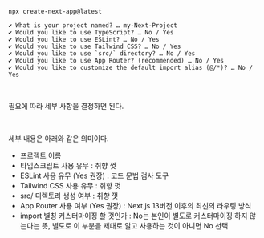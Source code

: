 <pre id="code_1721152104518" class="typescript" data-ke-language="typescript" data-ke-type="codeblock"><code>npx create-next-app@latest</code></pre>
<pre id="code_1721152130754" class="typescript" data-ke-language="typescript" data-ke-type="codeblock"><code>✔ What is your project named? &hellip; my-Next-Project
✔ Would you like to use TypeScript? &hellip; No / Yes
✔ Would you like to use ESLint? &hellip; No / Yes
✔ Would you like to use Tailwind CSS? &hellip; No / Yes
✔ Would you like to use `src/` directory? &hellip; No / Yes
✔ Would you like to use App Router? (recommended) &hellip; No / Yes
✔ Would you like to customize the default import alias (@/*)? &hellip; No / Yes</code></pre>
<p data-ke-size="size16">&nbsp;</p>
<p data-ke-size="size16">필요에 따라 세부 사항을 결정하면 된다.</p>
<p data-ke-size="size16">&nbsp;</p>
<p data-ke-size="size16">세부 내용은 아래와 같은 의미이다.</p>
<ul style="list-style-type: disc;" data-ke-list-type="disc">
<li>프로젝트 이름</li>
<li>타입스크립트 사용 유무 : 취향 껏</li>
<li>ESLint 사용 유무 (Yes 권장) : 코드 문법 검사 도구</li>
<li>Tailwind CSS 사용 유무 : 취향 껏</li>
<li>src/ 디렉토리 생성 여부 : 취향 껏</li>
<li>App Router 사용 여부 (Yes 권장) : Next.js 13버전 이후의 최신의 라우팅 방식</li>
<li>import 별칭 커스터마이징 할 것인가 : No는 본인이 별도로 커스터마이징 하지 않는다는 뜻, 별도로 이 부분을 제대로 알고 사용하는 것이 아니면 No 선택</li>
</ul>
<p data-ke-size="size16">&nbsp;</p>